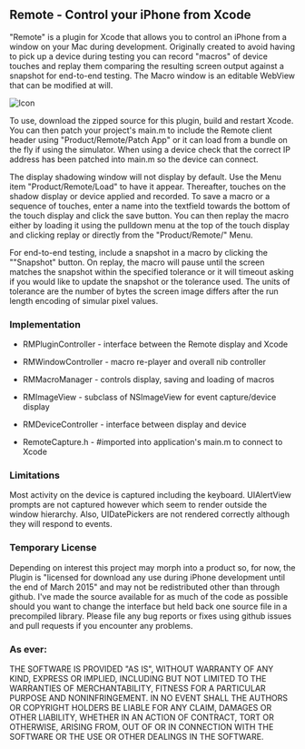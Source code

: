 ## Remote - Control your iPhone from Xcode

"Remote" is a plugin for Xcode that allows you to control an iPhone 
from a window on your Mac during development. Originally created to avoid
having to pick  up a device during testing you can record "macros" 
of device touches and replay them comparing the resulting screen output 
against a snapshot for end-to-end testing. The Macro window is an 
editable WebView that can be modified at will.

![Icon](http://injectionforxcode.johnholdsworth.com/remote.png)

To use, download the zipped source for this plugin, build and restart 
Xcode. You can then patch your project's main.m to include the Remote 
client header using "Product/Remote/Patch App" or it can load from a 
bundle on the fly if using the simulator. When using a device check that
the correct IP address has been patched into main.m so the device can connect.

The display shadowing window will not display by default. Use the
Menu item "Product/Remote/Load" to have it appear. Thereafter, touches
on the shadow display or device applied and recorded. To save a macro 
or a sequence of touches, enter a name into the textfield towards the 
bottom of the touch display and click the save button. You can then 
replay the macro either by loading it using the pulldown menu 
at the top of the touch display and clicking replay or directly from 
the "Product/Remote/<Macro Name>" Menu.

For end-to-end testing, include a snapshot in a macro by clicking
the ""Snapshot" button. On replay, the macro will pause until the screen 
matches the snapshot within the specified tolerance or it will timeout 
asking if you would like to update the snapshot or the tolerance used. 
The units of tolerance are the number of bytes the screen image differs 
after the run length encoding of simular pixel values. 

### Implementation

- RMPluginController - interface between the Remote display and Xcode

- RMWindowController - macro re-player and overall nib controller

- RMMacroManager - controls display, saving and loading of macros

- RMImageView - subclass of NSImageView for event capture/device display

- RMDeviceController - interface between display and device

- RemoteCapture.h - #imported into application's main.m to connect to Xcode

### Limitations

Most activity on the device is captured including the keyboard. UIAlertView
prompts are not captured however which seem to render outside the window hierarchy.
Also, UIDatePickers are not rendered correctly although they will respond to events.

### Temporary License

Depending on interest this project may morph into a product so, for now,
the  Plugin is "licensed for download any use during iPhone development 
until the end of March 2015" and may not be redistributed other than 
through github. I've made the source available for as much of the code 
as possible should you want to change the interface but held back one 
source file in a precompiled library. Please file any bug reports
or fixes using github issues and pull requests if you encounter any problems.

### As ever:

THE SOFTWARE IS PROVIDED "AS IS", WITHOUT WARRANTY OF ANY KIND, EXPRESS OR IMPLIED, INCLUDING BUT NOT 
LIMITED TO THE WARRANTIES OF MERCHANTABILITY, FITNESS FOR A PARTICULAR PURPOSE AND NONINFRINGEMENT. 
IN NO EVENT SHALL THE AUTHORS OR COPYRIGHT HOLDERS BE LIABLE FOR ANY CLAIM, DAMAGES OR OTHER LIABILITY, 
WHETHER IN AN ACTION OF CONTRACT, TORT OR OTHERWISE, ARISING FROM, OUT OF OR IN CONNECTION WITH THE 
SOFTWARE OR THE USE OR OTHER DEALINGS IN THE SOFTWARE.
